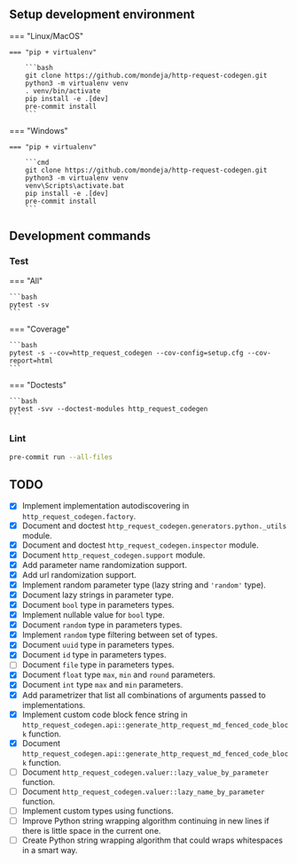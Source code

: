 
## Setup development environment


=== "Linux/MacOS"

    === "pip + virtualenv"

        ```bash
        git clone https://github.com/mondeja/http-request-codegen.git
        python3 -m virtualenv venv
        . venv/bin/activate
        pip install -e .[dev]
        pre-commit install
        ```

=== "Windows"

    === "pip + virtualenv"

        ```cmd
        git clone https://github.com/mondeja/http-request-codegen.git
        python3 -m virtualenv venv
        venv\Scripts\activate.bat
        pip install -e .[dev]
        pre-commit install
        ```

## Development commands

### Test

=== "All"

    ```bash
    pytest -sv
    ```

=== "Coverage"

    ```bash
    pytest -s --cov=http_request_codegen --cov-config=setup.cfg --cov-report=html
    ```

=== "Doctests"

    ```bash
    pytest -svv --doctest-modules http_request_codegen
    ```

### Lint

```bash
pre-commit run --all-files
```

## TODO

- [x] Implement implementation autodiscovering in
 `http_request_codegen.factory`.
- [x] Document and doctest `http_request_codegen.generators.python._utils`
 module.
- [x] Document and doctest `http_request_codegen.inspector` module.
- [x] Document `http_request_codegen.support` module.
- [x] Add parameter name randomization support.
- [x] Add url randomization support.
- [x] Implement random parameter type (lazy string and `'random'` type).
- [x] Document lazy strings in parameter type.
- [x] Document ``bool`` type in parameters types.
- [x] Implement nullable value for ``bool`` type.
- [x] Document ``random`` type in parameters types.
- [x] Implement ``random`` type filtering between set of types.
- [x] Document ``uuid`` type in parameters types.
- [x] Document ``id`` type in parameters types.
- [ ] Document ``file`` type in parameters types.
- [x] Document ``float`` type ``max``, ``min`` and ``round`` parameters.
- [x] Document ``int`` type ``max`` and ``min`` parameters.
- [x] Add parametrizer that list all combinations of arguments passed to
 implementations.
- [x] Implement custom code block fence string in
 `http_request_codegen.api::generate_http_request_md_fenced_code_block` function.
- [x] Document `http_request_codegen.api::generate_http_request_md_fenced_code_block`
 function.
- [ ] Document `http_request_codegen.valuer::lazy_value_by_parameter` function.
- [ ] Document `http_request_codegen.valuer::lazy_name_by_parameter` function.
- [ ] Implement custom types using functions.
- [ ] Improve Python string wrapping algorithm continuing in new lines if there
 is little space in the current one.
- [ ] Create Python string wrapping algorithm that could wraps whitespaces in a
 smart way.  
